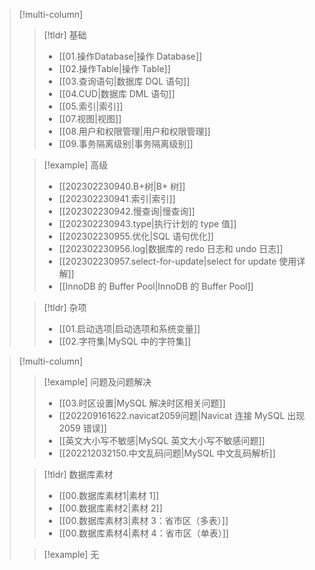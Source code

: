 
> [!multi-column]
> > [!tldr] 基础
> > - [[01.操作Database|操作 Database]]
> > - [[02.操作Table|操作 Table]]
> > - [[03.查询语句|数据库 DQL 语句]] 
> > - [[04.CUD|数据库 DML 语句]]
> > - [[05.索引|索引]]
> > - [[07.视图|视图]]
> > - [[08.用户和权限管理|用户和权限管理]]
> > - [[09.事务隔离级别|事务隔离级别]]
> 
> > [!example] 高级
> > - [[202302230940.B+树|B+ 树]]
> > - [[202302230941.索引|索引]]
> > - [[202302230942.慢查询|慢查询]]
> > - [[202302230943.type|执行计划的 type 值]]
> > - [[202302230955.优化|SQL 语句优化]]
> > - [[202302230956.log|数据库的 redo 日志和 undo 日志]]
> > - [[202302230957.select-for-update|select for update 使用详解]]
> > - [[InnoDB 的 Buffer Pool|InnoDB 的 Buffer Pool]]
> 
> > [!tldr] 杂项
> > - [[01.启动选项|启动选项和系统变量]]
> > - [[02.字符集|MySQL 中的字符集]]
>

> [!multi-column]
> > [!example] 问题及问题解决
> > - [[03.时区设置|MySQL 解决时区相关问题]]
> > - [[202209161622.navicat2059问题|Navicat 连接 MySQL 出现 2059 错误]]
> > - [[英文大小写不敏感|MySQL 英文大小写不敏感问题]]
> > - [[202212032150.中文乱码问题|MySQL 中文乱码解析]]
> 
> > [!tldr] 数据库素材
> > - [[00.数据库素材1|素材 1]]
> > - [[00.数据库素材2|素材 2]]
> > - [[00.数据库素材3|素材 3：省市区（多表）]]
> > - [[00.数据库素材4|素材 4：省市区（单表）]]
> 
> > [!example] 无
